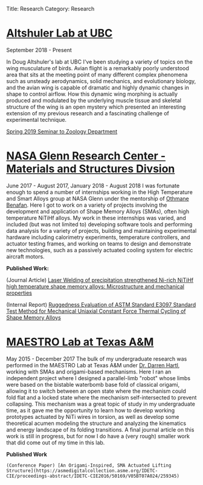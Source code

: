 Title: Research
Category: Research


# [Altshuler Lab at UBC](http://altshuler.zoology.ubc.ca/)
September 2018 - Present

In Doug Altshuler's lab at UBC I've been studying a variety of topics on the wing musculature of birds. Avian flight is a remarkably poorly understood area that sits at the meeting point of many different complex phenomena such as unsteady aerodynamics, solid mechanics, and evolutionary biology, and the avian wing is capable of dramatic and highly dynamic changes in shape to control airflow. How this dynamic wing morphing is actually produced and modulated by the underlying muscle tissue and skeletal structure of the wing is an open mystery which presented an interesting extension of my previous research and a fascinating challenge of experimental technique. 

[Spring 2019 Seminar to Zoology Department]({static}/downloads/BeersSeminar2019Spring_webversion.pdf)




# [NASA Glenn Research Center - Materials and Structures Divsion](https://re.grc.nasa.gov/expertise/materials-structures/)
June 2017 - August 2017, January 2018 - August 2018
	I was fortunate enough to spend a number of internships working in the High Temperature and Smart Alloys group at NASA Glenn under the mentorship of [Othmane Benafan](https://scholar.google.com/citations?user=CCqWq1MAAAAJ&hl=en&oi=ao). Here I got to work on a variety of projects involving the development and application of Shape Memory Alloys (SMAs), often high temperature NiTiHf alloys. My work in these internships was varied, and included (but was not limited to) developing software tools and performing data analysis for a variety of projects, building and maintaining experimental hardware including calorimetry experiments, temperature controllers, and actuator testing frames, and working on teams to design and demonstrate new technologies, such as a passively actuated cooling system for electric aircraft motors. 

**Published Work:**

  (Journal Article) [Laser Welding of precipitation strengthened Ni-rich NiTiHf high temperature shape memory alloys: Microstructure and mechanical properties](https://www.researchgate.net/publication/329220483_Laser_welding_of_precipitation_strengthened_Ni-rich_NiTiHf_high_temperature_shape_memory_alloys_Microstructure_and_mechanical_properties)

  (Internal Report) [Ruggedness Evaluation of ASTM Standard E3097 Standard Test Method for Mechanical Uniaxial Constant Force Thermal Cycling of Shape Memory Alloys](https://ntrs.nasa.gov/search.jsp?R=20190001450)




# [MAESTRO Lab at Texas A&M](https://maestrolab.tamu.edu)
May 2015 - December 2017
	The bulk of my undergraduate research was performed in the MAESTRO Lab at Texas A&M under [Dr. Darren Hartl](https://scholar.google.com/citations?user=WqVUJmcAAAAJ&hl=en&oi=ao), working with SMAs and origami-based mechanisms. Here I ran an independent project where I designed a parallel-limb "robot" whose limbs were based on the bistable waterbomb base fold of classical origami, allowing it to switch between an open state where the mechanism could fold flat and a locked state where the mechanism self-intersected to prevent collapsing. This mechanism was a great topic of study in my undergraduate time, as it gave me the opportunity to learn how to develop working prototypes actuated by NiTi wires in torsion, as well as develop some theoretical acumen modeling the structure and analyzing the kinematics and energy landscape of its folding transitions. A final journal article on this work is still in progress, but for now I do have a (very rough) smaller work that did come out of my time in this lab.

**Published Work**

	(Conference Paper) [An Origami-Inspired, SMA Actuated Lifting Structure](https://asmedigitalcollection.asme.org/IDETC-CIE/proceedings-abstract/IDETC-CIE2016/50169/V05BT07A024/259345)

